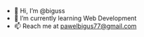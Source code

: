 - 👋 Hi, I’m @biguss
- 🌱 I’m currently learning Web Development
- 📫 Reach me at pawelbigus77@gmail.com

<!---
biguss/biguss is a ✨ special ✨ repository because its `README.md` (this file) appears on your GitHub profile.
You can click the Preview link to take a look at your changes.
--->
